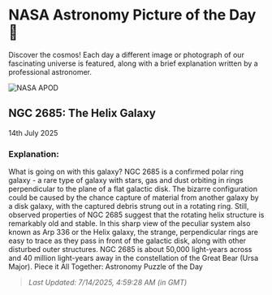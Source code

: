 
  # NASA Astronomy Picture of the Day 🌌

  Discover the cosmos! Each day a different image or photograph of our fascinating universe is featured, along with a brief explanation written by a professional astronomer.

![NASA APOD](https://apod.nasa.gov/apod/image/2507/Ngc2685_Thrun_960.jpg)

## NGC 2685: The Helix Galaxy

14th July 2025

### Explanation: 

What is going on with this galaxy? NGC 2685 is a confirmed polar ring galaxy - a rare type of galaxy with stars, gas and dust orbiting in rings perpendicular to the plane of a flat galactic disk. The bizarre configuration could be caused by the chance capture of material from another galaxy by a disk galaxy, with the captured debris strung out in a rotating ring. Still, observed properties of NGC 2685 suggest that the rotating helix structure is remarkably old and stable. In this sharp view of the peculiar system also known as Arp 336 or the Helix galaxy, the strange, perpendicular rings are easy to trace as they pass in front of the galactic disk, along with other disturbed outer structures. NGC 2685 is about 50,000 light-years across and 40 million light-years away in the constellation of the Great Bear (Ursa Major).   Piece it All Together: Astronomy Puzzle of the Day

> _Last Updated: 7/14/2025, 4:59:28 AM (in GMT)_
